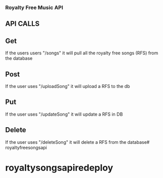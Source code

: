 ### Royalty Free Music API

## API CALLS

## Get

If the users users "/songs" it will pull all the royalty free songs (RFS) from the database

## Post 
If the user uses "/uploadSong" it will upload a RFS to the db

## Put
If the user uses "/updateSong" it will update a RFS in DB

## Delete

If the user uses "/deleteSong" it will delete a RFS from the database# royaltyfreesongsapi
# royaltysongsapiredeploy
